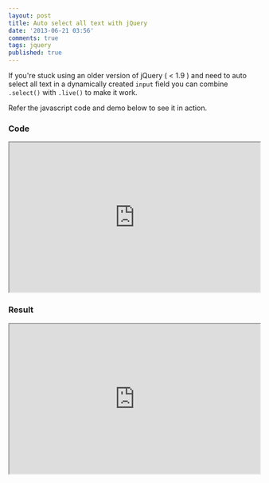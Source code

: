 ```yaml
---
layout: post
title: Auto select all text with jQuery
date: '2013-06-21 03:56'
comments: true
tags: jquery
published: true
---
```

If you're stuck using an older version of jQuery ( < 1.9 ) and need to auto select all text in a dynamically created `input` field you can combine `.select()` with `.live()` to make it work.

Refer the javascript code and demo below to see it in action.

### Code

<iframe
  style="width: 100%; height: 300px"
 src="https://jsfiddle.net/BRCQX/embedded/js,html,css/light/#JavaScript" >
</iframe>

### Result

<iframe
  style="width: 100%; height: 300px"
   src="https://jsfiddle.net/BRCQX/embedded/result/light/#Result" >
</iframe>
